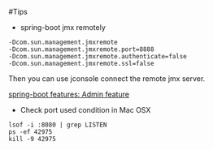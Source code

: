 #Tips
- spring-boot jmx remotely
```
-Dcom.sun.management.jmxremote 
-Dcom.sun.management.jmxremote.port=8888 
-Dcom.sun.management.jmxremote.authenticate=false 
-Dcom.sun.management.jmxremote.ssl=false
```
Then you can use jconsole connect the remote jmx server.

[spring-boot features: Admin feature](https://docs.spring.io/spring-boot/docs/2.0.0.M5/reference/htmlsingle/#boot-features-application-admin)

- Check port used condition in Mac OSX
```
lsof -i :8080 | grep LISTEN
ps -ef 42975
kill -9 42975
```

